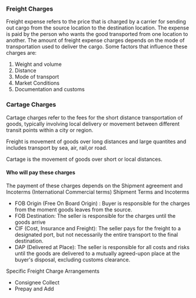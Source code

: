 ### Freight Charges

Freight expense refers to the price that is charged by a carrier for sending out cargo from the source location to the destination location. The expense is paid by the person who wants the good transported from one location to another. The amount of freight expense charges depends on the mode of transportation used to deliver the cargo.
Some factors that influence these charges are:

1. Weight and volume
2. Distance
3. Mode of transport
4. Market Conditions
5. Documentation and customs

### Cartage Charges

Cartage charges refer to the fees for the short distance transportation of goods, typically involving local delivery or movement between different transit points within a city or region.

Freight is movement of goods over long distances and large quantites and includes transport by sea, air, rail,or road.

Cartage is the movement of goods over short or local distances.

#### Who will pay these charges

The payment of these charges depends on the Shipment agreement and Incoterms (International Commercial terms)
Shipment Terms and Incoterms

* FOB Origin (Free On Board Origin) : Buyer is responsible for the charges from the moment goods leaves from the source.
* FOB Destination: The seller is responsible for the charges until the goods arrive
* CIF (Cost, Insurance and Freight): The seller pays for the freight to a designated port, but not necessarily the entire transport to the final destination.
* DAP (Delivered at Place): The seller is responsible for all costs and risks until the goods are delivered to a mutually agreed-upon place at the buyer's disposal, excluding customs clearance.

Specific Freight Charge Arrangements

* Consignee Collect
* Prepay and Add

